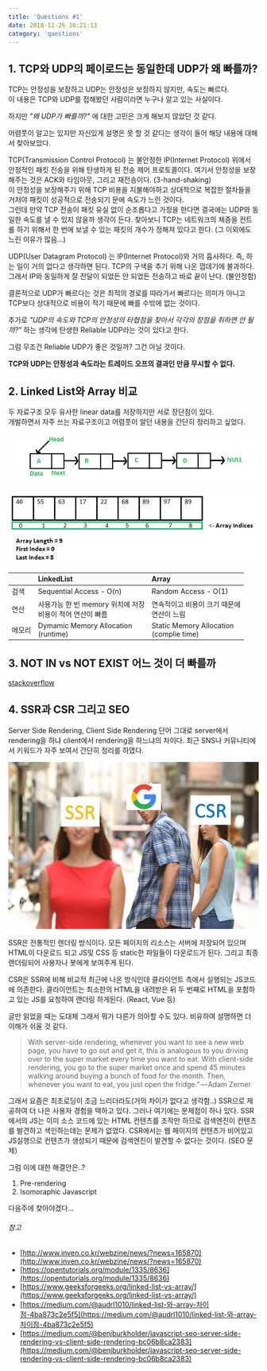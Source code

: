 ```yaml
---
title: 'Questions #1'
date: 2018-11-26 16:21:13
category: 'questions'
---
```

## 1. TCP와 UDP의 페이로드는 동일한데 UDP가 왜 빠를까?
TCP는 안정성을 보장하고 UDP는 안정성은 보장하지 않지만, 속도는 빠르다.<br/>
이 내용은 TCP와 UDP를 접해봤던 사람이라면 누구나 알고 있는 사실이다. 

하지만 _"왜 UDP가  빠를까?"_ 에 대한 고민은 크게 해보지 않았던 것 같다. 

어렴풋이 알고는 있지만 자신있게 설명은 못 할 것 같다는 생각이 들어 해당 내용에 대해서 찾아보았다.

TCP(Transmission Control Protocol) 는 불안정한 IP(Internet Protocol) 위에서 안정적인 패킷 전송을 위해 탄생하게 된 전송 제어 프로토콜이다. 여기서 안정성을 보장해주는 것은 ACK와 타임아웃, 그리고 재전송이다. (3-hand-shaking)
<br/>이 안정성을 보장해주기 위해 TCP 비용을 지불해야하고 상대적으로 복잡한 절차들을 거처야 패킷이 성공적으로 전송되기 문에 속도가 느린 것이다.
<br/>그런데 만약 TCP 전송이 패킷 유실 없이 순조롭다고 가정을 한다면 결국에는 UDP와 동일한 속도를 낼 수 있지 않을까 생각이 든다. 찾아보니 TCP는 네트워크의 체증을 컨트롤 하기 위해서 한 번에 보낼 수 있는 패킷의 개수가 정해져 있다고 한다. (그 이외에도 느린 이유가 많음...)

UDP(User Datagram Protocol) 는 IP(Internet Protocol)와 거의 흡사하다. 즉, 하는 일이 거의 없다고 생각하면 된다. TCP의 구색을 추기 위해 나온 껍데기에 불과하다. 그래서 IP와 동일하게 잘 전달이 되었든 안 되었든 전송하고 바로 끝이 난다. (불안정함)

결론적으로 UDP가 빠르다는 것은 최적의 경로를 따라가서 빠르다는 의미가 아니고 TCP보다 상대적으로 비용이 적기 때문에 빠를 수밖에 없는 것이다.

추가로 _"UDP의 속도와 TCP의 안정성의 타협점을 찾아서 각각의 장점을
 취하면 안 될까?"_ 하는 생각에 탄생한 Reliable UDP라는 것이 있다고 한다. 
 
 그럼 무조건 Reliable UDP가 좋은 것일까? 그건 아닐 것이다. 

**TCP와 UDP는 안정성과 속도라는 트레이드 오프의 결과인 만큼 무시할 수 없다.**


## 2. Linked List와 Array 비교
두 자료구조 모두 유사한 linear data를 저장하지만 서로 장단점이 있다.
<br/>개발하면서 자주 쓰는 자료구조이고 어렴풋이 알던 내용을 간단히 정리하고 싶었다. 

![LinkedList](./images/wq-1-linkedlist.png)
![Arrays](./images/wq-1-arrays.png)



|          |LinkedList                           | Array                    |
|:---------|:------------------------------------|:-------------------------|
| 검색     | Sequential Access - O(n)            | Random Access - O(1)     |
| 연산     | 사용가능 한 빈 memory 위치에 저장<br/>비용이 적어 연산이 빠름 | 연속적이고 비용이 크기 때문에<br/>연산이 느림                     |
| 메모리   | Dymamic Memory Allocation<br/>(runtime) | Static Memory Allocation<br/>(complie time)|


## 3. NOT IN vs NOT EXIST 어느 것이 더 빠를까
[stackoverflow](https://stackoverflow.com/questions/173041/not-in-vs-not-exists)


## 4. SSR과 CSR 그리고 SEO

Server Side Rendering, Client Side Rendering 단어 그대로 server에서 rendering을 하냐 client에서 rendering을 하느냐의 차이다. 최근 SNS나 커뮤니티에서 키워드가 자주 보여서 간단히 정리를 하였다.

![SEO](./images/wq-1-SEO.png)

SSR은 전통적인 렌더링 방식이다. 모든 페이지의 리소스는 서버에 저장되어 있으며 HTML이 다운로드 되고 JS및 CSS 등 static한 파일들이 다운로드가 된다. 그리고 최종 랜더링되어 사용자나 봇에게 보여주게 된다.

CSR은 SSR에 비해 비교적 최근에 나온 방식인데 클라이언트 측에서 실행되는 JS코드에 의존한다. 클라이언트는 최소한의 HTML을 내려받은 뒤 두 번째로  HTML을 포함하고 있는 JS를 요청하여 랜더링 하게된다. (React, Vue 등)

글만 읽었을 때는 도대체 그래서 뭐가 다른가 의아할 수도 있다. 비유하여 설명하면 더 이해가 쉬울 것 같다.

> With server-side rendering, whenever you want to see a new web page, you have to go out and get it, this is analogous to you driving over to the super market every time you want to eat. With client-side rendering, you go to the super market once and spend 45 minutes walking around buying a bunch of food for the month. Then, whenever you want to eat, you just open the fridge.” — Adam Zerner

그래서 요즘은 최초로딩이 조금 느리더라도(거의 차이가 없다고 생각함..) SSR으로 제공하여  더 나은 사용자 경험을 택하고 있다. 그러나 여기에는 문제점이 하나 있다. SSR에서의 JS는 이미 소스 코드에 있는 HTML 컨텐츠를 조작만 하므로 검색엔진이 컨텐츠를 발견하고 색인하는데는 문제가 없었다.  CSR에서는 웹 페이지의 컨텐츠가 비어있고 JS실행으로 컨텐츠가 생성되기 때문에 검색엔진이 발견할 수 없다는 것이다. (SEO 문제)

그럼 이에 대한 해결안은..? 

1. Pre-rendering
2. Isomoraphic Javascript

다음주에 찾아야겠다...


###### 참고
* [http://www.inven.co.kr/webzine/news/?news=165870](http://www.inven.co.kr/webzine/news/?news=165870)
* [https://opentutorials.org/module/1335/8636](https://opentutorials.org/module/1335/8636)
* [https://www.geeksforgeeks.org/linked-list-vs-array/](https://www.geeksforgeeks.org/linked-list-vs-array/)
* [https://medium.com/@audrl1010/linked-list-와-array-차이점-4ba873c2e5f5](https://medium.com/@audrl1010/linked-list-와-array-차이점-4ba873c2e5f5)
* [https://medium.com/@benjburkholder/javascript-seo-server-side-rendering-vs-client-side-rendering-bc06b8ca2383](https://medium.com/@benjburkholder/javascript-seo-server-side-rendering-vs-client-side-rendering-bc06b8ca2383)
